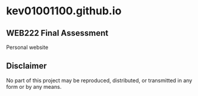 # kev01001100.github.io

## WEB222 Final Assessment 
Personal website

## Disclaimer
No part of this project may be reproduced, distributed, or transmitted in any form or by any means.
